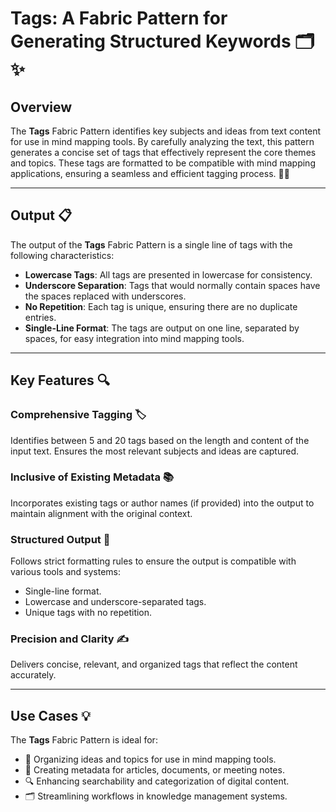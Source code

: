 # Tags: A Fabric Pattern for Generating Structured Keywords 🗂️✨

## Overview

The **Tags** Fabric Pattern identifies key subjects and ideas from text content for use in mind mapping tools. By carefully analyzing the text, this pattern generates a concise set of tags that effectively represent the core themes and topics. These tags are formatted to be compatible with mind mapping applications, ensuring a seamless and efficient tagging process. 🧠🔖

---

## Output 📋

The output of the **Tags** Fabric Pattern is a single line of tags with the following characteristics:

- **Lowercase Tags**: All tags are presented in lowercase for consistency.
- **Underscore Separation**: Tags that would normally contain spaces have the spaces replaced with underscores.
- **No Repetition**: Each tag is unique, ensuring there are no duplicate entries.
- **Single-Line Format**: The tags are output on one line, separated by spaces, for easy integration into mind mapping tools.

---

## Key Features 🔍

### Comprehensive Tagging 🏷️
Identifies between 5 and 20 tags based on the length and content of the input text. Ensures the most relevant subjects and ideas are captured.

### Inclusive of Existing Metadata 📚
Incorporates existing tags or author names (if provided) into the output to maintain alignment with the original context.

### Structured Output 📏
Follows strict formatting rules to ensure the output is compatible with various tools and systems:
- Single-line format.
- Lowercase and underscore-separated tags.
- Unique tags with no repetition.

### Precision and Clarity ✍️
Delivers concise, relevant, and organized tags that reflect the content accurately.

---

## Use Cases 💡

The **Tags** Fabric Pattern is ideal for:

- 🧠 Organizing ideas and topics for use in mind mapping tools.
- 📑 Creating metadata for articles, documents, or meeting notes.
- 🔍 Enhancing searchability and categorization of digital content.
- 🗂️ Streamlining workflows in knowledge management systems.
